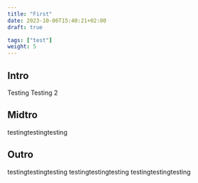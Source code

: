 ```yaml
---
title: "First"
date: 2023-10-06T15:40:21+02:00
draft: true

tags: ["test"]
weight: 5
---
```


## Intro
Testing Testing 2


## Midtro

testingtestingtesting


## Outro

testingtestingtesting
testingtestingtesting
testingtestingtesting

